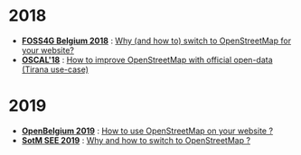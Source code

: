 # 2018

- **[FOSS4G Belgium 2018](https://2018.foss4g.be/programme.php)** : [Why (and how to) switch to OpenStreetMap for your website?](./why-and-how-to-switch-to-openstreetmap-for-your-website/)
- **[OSCAL'18](https://oscal.openlabs.cc/sessions/how-to-improve-osm-with-official-open-data-tirana-use-case/)** : [How to improve OpenStreetMap with official open-data (Tirana use-case)](./how-to-improve-osm-with-official-open-data-tirana-use-case/)

# 2019

- **[OpenBelgium 2019](http://2019.openbelgium.be/session/switch-openstreetmap)** : [How to use OpenStreetMap
  on your website ?](./how-to-use-openstreetmap-on-your-website/)
- **[SotM SEE 2019](https://sotmsee.org/#1048)** : [Why and how to switch to OpenStreetMap ?](./why-and-how-to-switch-to-openstreetmap-sotmsee/)
